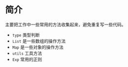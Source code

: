 # 简介

主要把工作中一些常用的方法收集起来，避免重复写一些代码。

* `type` 类型判断
* `List` 是一些数组的操作方法
* `Map` 是一些对象的操作方法
* `utils` 工具方法
* `Exp` 常用的正则
